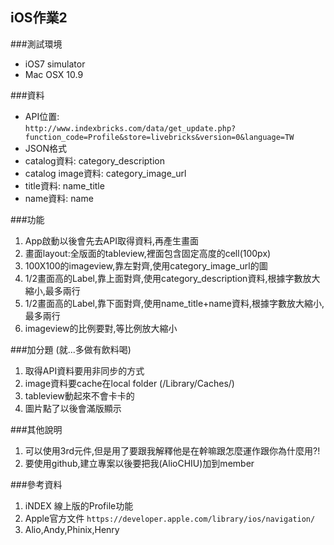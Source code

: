 ## iOS作業2


###測試環境
- iOS7 simulator
- Mac OSX 10.9


###資料
- API位置:  
`http://www.indexbricks.com/data/get_update.php?function_code=Profile&store=livebricks&version=0&language=TW`
- JSON格式
- catalog資料:
category_description
- catalog image資料:
category_image_url
- title資料:
name_title
- name資料:
name



###功能
1. App啟動以後會先去API取得資料,再產生畫面
2. 畫面layout:全版面的tableview,裡面包含固定高度的cell(100px)
3. 100X100的imageview,靠左對齊,使用category_image_url的圖
4. 1/2畫面高的Label,靠上面對齊,使用category_description資料,根據字數放大縮小,最多兩行
5. 1/2畫面高的Label,靠下面對齊,使用name_title+name資料,根據字數放大縮小,最多兩行
6. imageview的比例要對,等比例放大縮小

###加分題 (就...多做有飲料喝)
1. 取得API資料要用非同步的方式
2. image資料要cache在local folder (/Library/Caches/)
3. tableview動起來不會卡卡的
4. 圖片點了以後會滿版顯示

###其他說明
1. 可以使用3rd元件,但是用了要跟我解釋他是在幹嘛跟怎麼運作跟你為什麼用?!
2. 要使用github,建立專案以後要把我(AlioCHIU)加到member

###參考資料
1. iNDEX 線上版的Profile功能
2. Apple官方文件 `https://developer.apple.com/library/ios/navigation/`
3. Alio,Andy,Phinix,Henry
